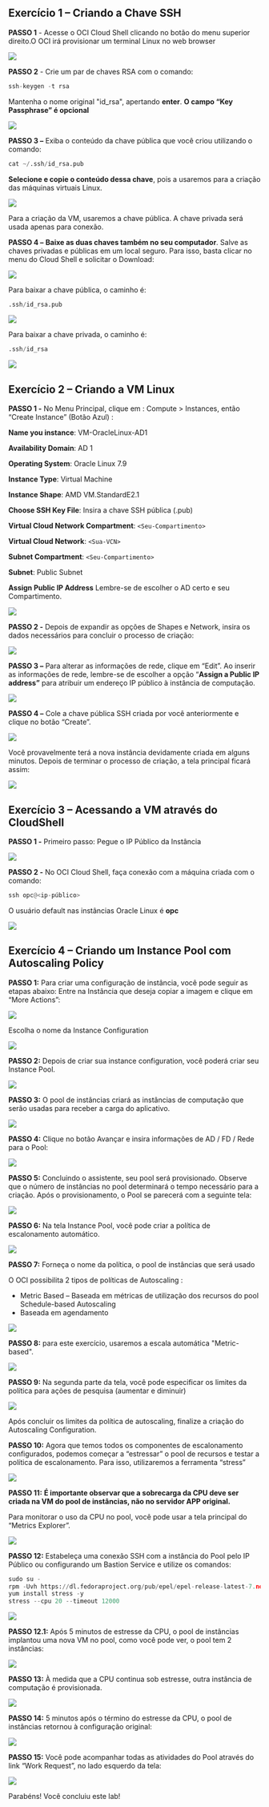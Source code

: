 ## Exercício 1 – Criando a Chave SSH

**PASSO 1** - Acesse o OCI Cloud Shell clicando no botão do menu superior direito.O OCI irá provisionar um terminal Linux no web browser

![](images/1img1.PNG)

**PASSO 2** - Crie um par de chaves RSA com o  comando: 
```python
ssh-keygen -t rsa
```
Mantenha o nome original "id_rsa", apertando **enter**. **O campo “Key Passphrase” é opcional**

![](images/1img2.PNG)

**PASSO 3 –**  Exiba o conteúdo da chave pública que você criou utilizando o comando:
```python
cat ~/.ssh/id_rsa.pub
```
**Selecione e copie o conteúdo dessa chave**, pois a usaremos para a criação das máquinas virtuais Linux.

![](images/1img3.PNG)


Para a criação da VM, usaremos a chave pública. A chave privada será usada apenas para conexão.

**PASSO 4 –**  **Baixe as duas chaves também no seu computador**. Salve as chaves privadas e públicas em um local seguro. Para isso, basta clicar no menu do Cloud Shell e solicitar o Download:

![](images/1img4.PNG)

 Para baixar a chave pública, o caminho é:
 ```python
.ssh/id_rsa.pub
```

![](images/1img4_1.PNG)


Para baixar a chave privada, o caminho é:

```python
.ssh/id_rsa
```

![](images/1img4_2.PNG)

## Exercício 2 – Criando a VM Linux

**PASSO 1 -**  No Menu Principal, clique em : Compute > Instances, então “Create Instance” (Botão Azul) :

**Name you instance**: VM-OracleLinux-AD1

**Availability Domain**: AD 1

**Operating System**: Oracle Linux 7.9

**Instance Type**: Virtual Machine

**Instance Shape**: AMD VM.StandardE2.1

**Choose SSH Key File**: Insira a chave SSH pública (.pub)

**Virtual Cloud Network Compartment**: `<Seu-Compartimento>`

**Virtual Cloud Network**: `<Sua-VCN>`

**Subnet Compartment**: `<Seu-Compartimento>`

**Subnet**: Public Subnet

**Assign Public IP Address**
Lembre-se de escolher o AD certo e seu Compartimento.

![](images/2img1.PNG)

**PASSO 2 -**  Depois de expandir as opções de Shapes e Network, insira os dados necessários para concluir o processo de criação:

![](images/2img2.PNG)


**PASSO 3 –**  Para alterar as informações de rede, clique em “Edit”. Ao inserir as informações de rede, lembre-se de escolher a opção “**Assign a Public IP address”** para atribuir um endereço IP público à instância de computação.

![](images/2img3.PNG)


**PASSO 4 –**  Cole a chave pública SSH criada por você anteriormente e clique no botão “Create”.

![](images/2img4.PNG)

Você provavelmente terá a nova instância devidamente criada em alguns minutos. Depois de terminar o processo de criação, a tela principal ficará assim:

![](images/2img4_1.PNG)


## Exercício 3 – Acessando a VM através do CloudShell

**PASSO 1 -**  Primeiro passo: Pegue o IP Público da Instância

![](images/3img6.PNG)


**PASSO 2 -**  No OCI Cloud Shell, faça conexão com a máquina criada com o comando:
```python
ssh opc@<ip-público>
```
O usuário default nas instâncias Oracle Linux é **opc**

![](images/3img7.PNG)


## Exercício 4 – Criando um Instance Pool com Autoscaling Policy

**PASSO 1:** Para criar uma configuração de instância, você pode seguir as etapas abaixo:
Entre na Instância que deseja copiar a imagem e clique em “More Actions”:

![](images/4img1.PNG)


Escolha o nome da Instance Configuration

![](images/4img1_1.PNG)

 **PASSO 2:** Depois de criar sua instance configuration, você poderá criar seu Instance Pool.

 ![](images/4img2.PNG)


**PASSO 3:** O pool de instâncias criará as instâncias de computação que serão usadas para receber a carga do aplicativo.

![](images/4img3.PNG)


**PASSO 4:** Clique no botão Avançar e insira informações de AD / FD / Rede para o Pool:

![](images/4img4.PNG)


**PASSO 5:** Concluindo o assistente, seu pool será provisionado. Observe que o número de instâncias no pool determinará o tempo necessário para a criação.
Após o provisionamento, o Pool se parecerá com a seguinte tela:

![](images/4img5.PNG)


**PASSO 6:** Na tela Instance Pool, você pode criar a política de escalonamento automático.

![](images/4img6.PNG)


**PASSO 7:** Forneça o nome da política, o pool de instâncias que será usado

O OCI possibilita 2 tipos de políticas de Autoscaling :

- Metric Based – Baseada em métricas de utilização dos recursos do pool
   Schedule-based Autoscaling
- Baseada em agendamento

![](images/4img7.PNG)


**PASSO 8:** para este exercício, usaremos a escala automática "Metric-based".

![](images/4img8.PNG)

**PASSO 9:** Na segunda parte da tela, você pode especificar os limites da política para ações de pesquisa (aumentar e diminuir)

![](images/4img9.PNG)

Após concluir os limites da política de autoscaling, finalize a criação do Autoscaling Configuration.

**PASSO 10:** Agora que temos todos os componentes de escalonamento configurados, podemos começar a “estressar” o pool de recursos e testar a política de escalonamento. Para isso, utilizaremos a ferramenta “stress”

![](images/4img10.PNG)

**PASSO 11:** **É importante observar que a sobrecarga da CPU deve ser criada na VM do pool de instâncias, não no servidor APP original.**

Para monitorar o uso da CPU no pool, você pode usar a tela principal do “Metrics Explorer”.

![](images/4img11.PNG)

**PASSO 12:** Estabeleça uma conexão SSH com a instância do Pool pelo IP Público ou configurando um Bastion Service e utilize os comandos:

```python
sudo su -
rpm -Uvh https://dl.fedoraproject.org/pub/epel/epel-release-latest-7.noarch.rpm
yum install stress -y
stress --cpu 20 --timeout 12000
```

![](images/4img12.PNG)

**PASSO 12.1:** Após 5 minutos de estresse da CPU, o pool de instâncias implantou uma nova VM no pool, como você pode ver, o pool tem 2 instâncias:

![](images/4img12_1.PNG)

**PASSO 13:** À medida que a CPU continua sob estresse, outra instância de computação é provisionada.

![](images/4img13.PNG)

**PASSO 14:** 5 minutos após o término do estresse da CPU, o pool de instâncias retornou à configuração original:

![](images/4img14.PNG)

**PASSO 15:** Você pode acompanhar todas as atividades do Pool através do link “Work Request”, no lado esquerdo da tela:

![](images/4img15.PNG)

Parabéns! Você concluiu este lab!